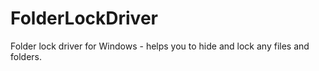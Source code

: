 # FolderLockDriver
Folder lock driver for Windows - helps you to hide and lock any files and folders.
